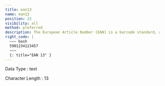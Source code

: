 ```yaml
---
title: ean13
name: ean13
position: 22
visibility: all
method: preferred
description: The European Article Number (EAN) is a barcode standard, a 12- or 13-digit product identification code. Each EAN uniquely identifies the product, manufacturer, and its attributes; typically, the EAN is printed on a product label or packaging as a bar code.
right_code: |
  ~~~ bash
  5901234123457
  ~~~
  {: title="EAN 13" }
---
```


Data Type
: text

Character Length
: 13

